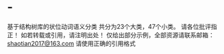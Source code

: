 # -
基于结构树库的状位动词语义分类
共分为23个大类，47个小类。
请各位批评指正！
如若转载或引用，请注明出处！
仅给出部分示例，全部资源请联系邮箱：shaotian2017@163.com 请使用正确的引用格式
